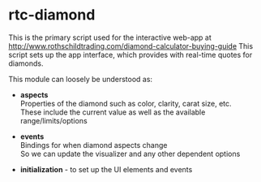 rtc-diamond
===========

This is the primary script used for the interactive web-app at <http://www.rothschildtrading.com/diamond-calculator-buying-guide>
This script sets up the app interface, which provides with real-time quotes for diamonds.

This module can loosely be understood as:

*	**aspects**  
	Properties of the diamond such as color, clarity, carat size, etc.  
    These include the current value as well as the available range/limits/options

*	**events**  
	Bindings for when diamond aspects change  
    So we can update the visualizer and any other dependent options

*	**initialization** - to set up the UI elements and events
